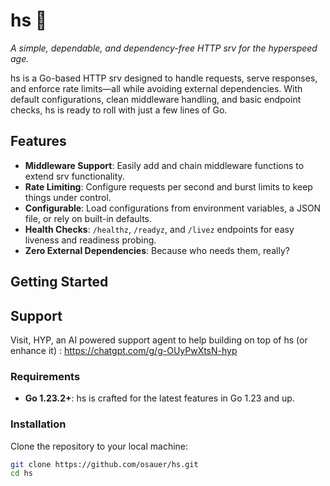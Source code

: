 # hs 🚀

_A simple, dependable, and dependency-free HTTP srv for the hyperspeed age._

hs is a Go-based HTTP srv designed to handle requests, serve responses, and enforce rate limits—all while avoiding
external dependencies. With default configurations, clean middleware handling, and basic endpoint checks, hs is ready to
roll with just a few lines of Go.

## Features

- **Middleware Support**: Easily add and chain middleware functions to extend srv functionality.
- **Rate Limiting**: Configure requests per second and burst limits to keep things under control.
- **Configurable**: Load configurations from environment variables, a JSON file, or rely on built-in defaults.
- **Health Checks**: `/healthz`, `/readyz`, and `/livez` endpoints for easy liveness and readiness probing.
- **Zero External Dependencies**: Because who needs them, really?

## Getting Started

## Support

Visit, HYP, an AI powered support agent to help building on top of hs (or enhance
it) : https://chatgpt.com/g/g-OUyPwXtsN-hyp

### Requirements

- **Go 1.23.2+**: hs is crafted for the latest features in Go 1.23 and up.

### Installation

Clone the repository to your local machine:

```sh
git clone https://github.com/osauer/hs.git
cd hs